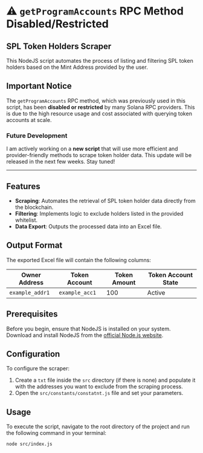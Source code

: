 # ⚠️ `getProgramAccounts` RPC Method Disabled/Restricted

## SPL Token Holders Scraper

This NodeJS script automates the process of listing and filtering SPL token holders based on the Mint Address provided by the user.

## Important Notice

The `getProgramAccounts` RPC method, which was previously used in this script, has been **disabled or restricted** by many Solana RPC providers. This is due to the high resource usage and cost associated with querying token accounts at scale.

### Future Development

I am actively working on a **new script** that will use more efficient and provider-friendly methods to scrape token holder data. This update will be released in the next few weeks. Stay tuned!

---

## Features

- **Scraping**: Automates the retrieval of SPL token holder data directly from the blockchain.
- **Filtering**: Implements logic to exclude holders listed in the provided whitelist.
- **Data Export**: Outputs the processed data into an Excel file.

## Output Format

The exported Excel file will contain the following columns:

| Owner Address   | Token Account  | Token Amount | Token Account State |
| --------------- | -------------- | ------------ | ------------------- |
| `example_addr1` | `example_acc1` | 100          | Active              |

## Prerequisites

Before you begin, ensure that NodeJS is installed on your system. Download and install NodeJS from the [official Node.js website](https://nodejs.org/).

## Configuration

To configure the scraper:

1. Create a `txt` file inside the `src` directory (if there is none) and populate it with the addresses you want to exclude from the scraping process.
2. Open the `src/constants/constatnt.js` file and set your parameters.

## Usage

To execute the script, navigate to the root directory of the project and run the following command in your terminal:

```bash
node src/index.js
```
